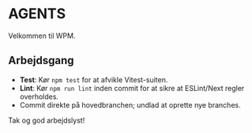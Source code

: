 # AGENTS

Velkommen til WPM.

## Arbejdsgang
- **Test**: Kør `npm test` for at afvikle Vitest-suiten.
- **Lint**: Kør `npm run lint` inden commit for at sikre at ESLint/Next regler overholdes.
- Commit direkte på hovedbranchen; undlad at oprette nye branches.

Tak og god arbejdslyst!
